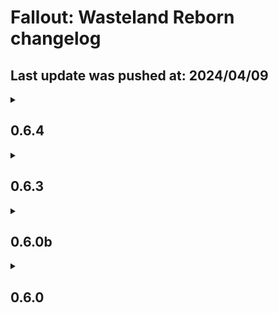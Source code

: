 # Fallout: Wasteland Reborn changelog
## Last update was pushed at: 2024/04/09


<details>
<summary><h2>0.6.4</h2></summary>

Update is: SAVE SAFE

### Additions
NONE


### Adjustments
+ Fixed an issue with Female Characters' skin texture in certain armors

+ Rebalanced Mantises' Scourge Health settings to be more fair.

+ Fixed a conflict between F4NV's .44 Pistol and Captial Wasteland Mysterious Stranger.

+ Fixed an exploit where the player could get unlimited carry weight due to certain items being equipped.

+ Fixed 44 Magnum's INNRs

+ The Vault Suits around sanctuary should now properly be Vault 111 suits.

+ Fixed static placements of replaced weapons

+ Began work on the crafting overhaul. Most vanilla items that had ECO crafting recepies have now been switched to using the YAE crafting recepies. Modded weapon support still yet to come.

+ Assigned keywords to the scrap weapons to make them apply to Repurposed Pipes

+ Flagged as many compatible mods as light plugins. +100 to the ESP Limit 

+ Fixed Super Mutants spawning with weapons they can't use

+ Fixed an OMOD for Handmade Bolt Rifle

+ Updated Spadey's and Pizza's Stocks

+ Updated Garden of Eden Script Extender



### Removals
NONE

</details>


<details>
<summary><h2>0.6.3</h2></summary>

Update is: SAVE SAFE

### Additions
+ Added Hazmat Suit Improved

+ Added Manual Reload

+ Added You and What Army 2

+ Re-added Puddle Reflection Flicker Fix.

+ Added a dedicated PRP Conflict Resolution Patch.


### Adjustments
+ Updated You Are Exceptional

+ Updated RobCo Patcher

+ Updated Alternative Activation Prompts

+ Updated Grenade APW

+ Updated Community Fixes Merged

+ Updated Minutemen Enforcer Armor

+ Cait now has her lore-accurate haircolor again.

+ Created a possible fix to an issue where the pipboy would make its' own light when turned off. (NEED FEEDBACK)

+ Fixed an issue where companions would have negative carry weight

+ The Scrap Handgun's damage values have been tweaked, they should now more properly scale as intended.

+ Corrected Unusable ammo from being craftable.

+ Fixed certain noteable weapons to use Rockets from Munitions, as there are now sufficiently enough to justify it.  


### Removals
+ Jakob's and Ma Li-Wan's Legendaries have been disabled. This should not effect currently existing legendaries, but prevent further ones from spawning. Reason: Bugs with weapons that use BCR cause these legendary effects to make have unlimited ammo.

</details>


<details>
<summary><h2>0.6.0b</h2></summary>

Update is: NOT SAVE SAFE

### Additions
+ Included Aurelanis's settlement rebuild series and its' associated patches. > https://www.nexusmods.com/fallout4/users/143884143

+ Added Everyone's Best Friend > https://www.nexusmods.com/fallout4/mods/13459

+ Added .38 Machine Pistol > https://www.nexusmods.com/fallout4/mods/80048

+ Added Classic Outfits Distributed > https://www.nexusmods.com/fallout4/mods/58884

+ Added Unusued Map Markers - Cut Content Restored > https://www.nexusmods.com/fallout4/mods/64009

+ Added Clear Horizons > https://www.nexusmods.com/fallout4/mods/80017

+ Added Player Speed Revised > https://www.nexusmods.com/fallout4/mods/57866

+ Added Low Profile Loader > https://www.nexusmods.com/fallout4/mods/75329

+ Added Uneducated Shooter > https://www.nexusmods.com/fallout4/mods/56789

+ Added Consistent Companion Names > https://www.nexusmods.com/fallout4/mods/75116

+ Added Workshop Framework > https://www.nexusmods.com/fallout4/mods/35004

+ Added BS Defense Redone > https://www.nexusmods.com/fallout4/mods/63998

+ Added Minutement Enforcer Armor > https://www.nexusmods.com/fallout4/mods/80157

+ Added Consistent Power Armor Overhaul > https://www.nexusmods.com/fallout4/mods/11234

+ Added Brotherhood Power Armor Overhaul > https://www.nexusmods.com/fallout4/mods/11978

+ Added Dak's 25mm Grenade APW > https://www.nexusmods.com/fallout4/mods/80280

+ Added Jkruse's Range Rifle. Chambered to be .30 Carbine. > https://www.nexusmods.com/fallout4/mods/53570

+ Added Palmetto Imports - Sunset Sarsaparilla Collection! > https://www.nexusmods.com/fallout4/mods/78550

+ Added the most important mesh fix ever > https://www.nexusmods.com/fallout4/mods/79646

+ Total Starting Special Points is now set to 35, Down from 40. This is to make character creation be more consequential to the early game experience.

> Added Tom's Bruisers, Rag's Pirates, and Grizzled Security > https://www.nexusmods.com/fallout4/mods/77434, https://www.nexusmods.com/fallout4/mods/77416, https://www.nexusmods.com/fallout4/mods/77295

+ Added a few retextures by zenic09 > https://www.nexusmods.com/fallout4/users/3276472

+ Added Grease Rat Garbs > https://www.nexusmods.com/fallout4/mods/45813

### Adjustments
Changelog for 0.6.0

Not Save Safe

+ Anom's Sanctuary Overhaul has been removed due to compatability issues. While I love the look of the overhaul, the number of worldspace and cell edits it makes is prohibitive to patching.

+ Rebuilt LODs.

+ Reverted Classic Holstered Weapons to 1.04c as it has better compatability with modded weapons.

+ Fixed N99 10mm Pistol's name for consistency.

+ Fixed Grease Gun INNRs

+ Fixed .22 SMG INNRs

+ Fixed 7.62 Tokarev improperly spawning.

+ Fixed Laser Musket firing sound

+ Added injections into safes and suitcases for a variety of small arms.

+ Fixed .223 from incorrectly being injected in game. (No Weapons use it).

+ Removed injection for the F4NV AMR, they now correctly are semi-uniques.

+ Adjusted Police 10mm revolver/pistols to appear at level 9.

+ The Minigun at the Museum of Freedom now only gives one magazine worth of ammo (500 Rounds).

+ Updated Workshop Framework.

+ Ballistic weapon skills once again contribute to weapon damage. 

+ The Sun now sets at a more accurate time.

+ Rebalanced Base Health, Base Carry Weight, and Base AP. At 5 in all special stats, the player character should have 100 in those three stats.

+ Replaced the Rangemaster with Jkruse's Version > https://www.nexusmods.com/fallout4/mods/41727

+ Replaced SPARS with Power Armor To The People > https://www.nexusmods.com/fallout4/mods/50819

+ Replaced the F3 10mm with the FO76 10mm > https://www.nexusmods.com/fallout4/mods/77200	

+ Fixed an issue where things added by Grilled Turkey's creature mods would be appear twice.

### Removals

+ Removed Craftable Armor, Clothing, and Power Armor, as they were redundant. In the future, I will apply You Are Exceptional's Perk requirements to craft all crafting recipes in the game.

+ Removed Infiltrator - Lockpicking Overhaul. Currently redundant with You are Exceptional.

+ Removed M1 Carbine and its' dependencies. While the weapon itself is lore-friendly, the mod's attachments are far from it. Also, it unneccesarily uses a popup to inject its' instances into Leveled Lists.

+ Pipe Weapons are no more! All instances of Pipe Bolt Actions, Pipe Guns, and Pipe Revolvers have now been replaced with better-designed alternatives.

+ Removed Famished. They had unfixable AI bugs.

+ Removed Varied Diamond City Faces and randomized Diamond City Guard Armors. Redundant now.

+ Removed Puddle Fix, It actually *causes* puddle issues with the ENB enabled.

+ Replaced Deadpool2099s 9mm pistol with Alexerator's 9mm pistol > https://www.nexusmods.com/fallout4/mods/74140

+ Removed True Damage, Replaced it with Dak's Ammo Rebalance > https://www.nexusmods.com/fallout4/mods/77613

</details>

<details>
<summary><h2>0.6.0</h2></summary>

Update is: NOT SAVE SAFE

### Additions
+ Added Palmetto Imports - Sunset Sarsaparilla Collection! > https://www.nexusmods.com/fallout4/mods/78550

+ Added the most important mesh fix ever > https://www.nexusmods.com/fallout4/mods/79646

+ Added Everyone's Best Friend > https://www.nexusmods.com/fallout4/mods/13459

+ Added .38 Machine Pistol > https://www.nexusmods.com/fallout4/mods/80048

+ Added Classic Outfits Distributed > https://www.nexusmods.com/fallout4/mods/58884

+ Added Unusued Map Markers - Cut Content Restored > https://www.nexusmods.com/fallout4/mods/64009

+ Added Clear Horizons > https://www.nexusmods.com/fallout4/mods/80017

+ Added Player Speed Revised > https://www.nexusmods.com/fallout4/mods/57866

+ Added Low Profile Loader > https://www.nexusmods.com/fallout4/mods/75329

+ Added Uneducated Shooter > https://www.nexusmods.com/fallout4/mods/56789

+ Added Consistent Companion Names > https://www.nexusmods.com/fallout4/mods/75116

+ Added Workshop Framework > https://www.nexusmods.com/fallout4/mods/35004

+ Added BS Defense Redone > https://www.nexusmods.com/fallout4/mods/63998

+ Added Everyone's Best Friend > https://www.nexusmods.com/fallout4/mods/13459

+ Added .38 Machine Pistol > https://www.nexusmods.com/fallout4/mods/80048

+ Added Classic Outfits Distributed > https://www.nexusmods.com/fallout4/mods/58884

+ Added Unusued Map Markers - Cut Content Restored > https://www.nexusmods.com/fallout4/mods/64009

+ Added Clear Horizons > https://www.nexusmods.com/fallout4/mods/80017

+ Added Player Speed Revised > https://www.nexusmods.com/fallout4/mods/57866

+ Added Low Profile Loader > https://www.nexusmods.com/fallout4/mods/75329

+ Added Uneducated Shooter > https://www.nexusmods.com/fallout4/mods/56789

+ Added Consistent Companion Names > https://www.nexusmods.com/fallout4/mods/75116

+ Added Workshop Framework > https://www.nexusmods.com/fallout4/mods/35004

+ Added BS Defense Redone > https://www.nexusmods.com/fallout4/mods/63998

+ Added Dak's 25mm Grenade APW > https://www.nexusmods.com/fallout4/mods/80280

+ Added Jkruse's Range Rifle. Chambered to be .30 Carbine. > https://www.nexusmods.com/fallout4/mods/53570

+ Included Aurelanis's settlement rebuild series and its' associated patches. > https://www.nexusmods.com/fallout4/users/143884143

+ Added Minutement Enforcer Armor > https://www.nexusmods.com/fallout4/mods/80157

+ Added Consistent Power Armor Overhaul > https://www.nexusmods.com/fallout4/mods/11234

+ Added Brotherhood Power Armor Overhaul > https://www.nexusmods.com/fallout4/mods/11978

+  Added Tom's Bruisers, Rag's Pirates, and Grizzled Security > https://www.nexusmods.com/fallout4/mods/77434, https://www.nexusmods.com/fallout4/mods/77416, https://www.nexusmods.com/fallout4/mods/77295

+ Added a few retextures by zenic09 > https://www.nexusmods.com/fallout4/users/3276472

+ Added Grease Rat Garbs > https://www.nexusmods.com/fallout4/mods/45813
  
+ Anom's Sanctuary Overhaul has been removed due to compatability issues. While I love the look of the overhaul, the number of worldspace and cell edits it makes is prohibitive to patching.

### Adjustments

+ Rebuilt LODs.

+ Reverted Classic Holstered Weapons to 1.04c as it has better compatability with modded weapons.

+ Fixed N99 10mm Pistol's name for consistency.

+ Fixed Grease Gun INNRs

+ Fixed .22 SMG INNRs

+ Fixed 7.62 Tokarev improperly spawning.

+ Fixed Laser Musket firing sound

+ Added injections into safes and suitcases for a variety of small arms.

+ Fixed .223 from incorrectly being injected in game. (No Weapons use it).

+ Adjusted Police 10mm revolver/pistols to appear at level 9.

+ The Minigun at the Museum of Freedom now only gives one magazine worth of ammo (500 Rounds).

+ Updated Workshop Framework.

+ Ballistic weapon skills once again contribute to weapon damage. 

+ The Sun now sets at a more accurate time.

+ Replaced Deadpool2099s 9mm pistol with Alexerator's 9mm pistol > https://www.nexusmods.com/fallout4/mods/74140

+ Rebalanced Base Health, Base Carry Weight, and Base AP. At 5 in all special stats, the player character should have 100 in those three stats.

+ Total Starting Special Points is now set to 35, Down from 40. This is to make character creation be more consequential to the early game experience.

+ Replaced the Rangemaster with Jkruse's Version > https://www.nexusmods.com/fallout4/mods/41727

+ Replaced SPARS with Power Armor To The People > https://www.nexusmods.com/fallout4/mods/50819

+ Replaced the F3 10mm with the FO76 10mm > https://www.nexusmods.com/fallout4/mods/77200	

+ Fixed an issue where things added by Grilled Turkey's creature mods would be appear twice.

### Removals

+ Removed M1 Carbine and its' dependencies. While the weapon itself is lore-friendly, the mod's attachments are far from it. Also, it unneccesarily uses a popup to inject its' instances into Leveled Lists.

+ Removed Craftable Armor, Clothing, and Power Armor, as they were redundant. In the future, I will apply You Are Exceptional's Perk requirements to craft all crafting recipes in the game.

+ Removed Infiltrator - Lockpicking Overhaul. Currently redundant with You are Exceptional.

+ Removed injection for the F4NV AMR, they now correctly are semi-uniques.

+ Pipe Weapons are no more! All instances of Pipe Bolt Actions, Pipe Guns, and Pipe Revolvers have now been replaced with better-designed alternatives.

+ Removed Famished. They had unfixable AI bugs.

+ Removed Varied Diamond City Faces and randomized Diamond City Guard Armors. Redundant now.

+ Removed True Damage, Replaced it with Dak's Ammo Rebalance > https://www.nexusmods.com/fallout4/mods/77613


</details>
